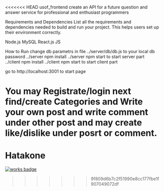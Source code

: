 <<<<<<< HEAD
usof_frontend
create an API for a future question and answer service for professional and enthusiast programmers

Requirements and Dependencies
List all the requirements and dependencies needed to build and run your project. This helps users set up their environment correctly.

Node.js
MySQL
React.js
JS

How to Run
change db parametrs in file ../server/db/db.js to your local db password
../server npm install
../server npm start to start server part
../client npm install
../client npm start to start client part

go to http://localhost:3001 to start page

You may Registrate/login next find/create Categories and Write your own post and write comment under other post and may create like/dislike under posrt or comment.
=======
# Hatakone
[![works badge](https://cdn.jsdelivr.net/gh/nikku/works-on-my-machine@v0.2.0/badge.svg)](https://github.com/nikku/works-on-my-machine)
>>>>>>> 9f809d6b7c2f51990e8cc177fbe1f907049072df
